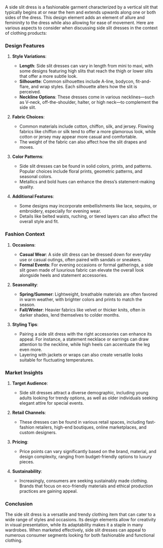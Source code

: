 A side slit dress is a fashionable garment characterized by a vertical slit that typically begins at or near the hem and extends upwards along one or both sides of the dress. This design element adds an element of allure and femininity to the dress while also allowing for ease of movement. Here are various aspects to consider when discussing side slit dresses in the context of clothing products:

### Design Features

1. **Style Variations**:
   - **Length**: Side slit dresses can vary in length from mini to maxi, with some designs featuring high slits that reach the thigh or lower slits that offer a more subtle look.
   - **Silhouette**: Common silhouettes include A-line, bodycon, fit-and-flare, and wrap styles. Each silhouette alters how the slit is perceived.
   - **Neckline Options**: These dresses come in various necklines—such as V-neck, off-the-shoulder, halter, or high neck—to complement the side slit.

2. **Fabric Choices**:
   - Common materials include cotton, chiffon, silk, and jersey. Flowing fabrics like chiffon or silk tend to offer a more glamorous look, while cotton or jersey may appear more casual and comfortable.
   - The weight of the fabric can also affect how the slit drapes and moves.

3. **Color Patterns**:
   - Side slit dresses can be found in solid colors, prints, and patterns. Popular choices include floral prints, geometric patterns, and seasonal colors.
   - Metallics and bold hues can enhance the dress’s statement-making quality.

4. **Additional Features**:
   - Some designs may incorporate embellishments like lace, sequins, or embroidery, especially for evening wear.
   - Details like belted waists, ruching, or tiered layers can also affect the overall style and fit.

### Fashion Context

1. **Occasions**:
   - **Casual Wear**: A side slit dress can be dressed down for everyday use or casual outings, often paired with sandals or sneakers.
   - **Formal Events**: For evening occasions or formal gatherings, a side slit gown made of luxurious fabric can elevate the overall look alongside heels and statement accessories.

2. **Seasonality**:
   - **Spring/Summer**: Lightweight, breathable materials are often favored in warm weather, with brighter colors and prints to match the season.
   - **Fall/Winter**: Heavier fabrics like velvet or thicker knits, often in darker shades, lend themselves to colder months.

3. **Styling Tips**:
   - Pairing a side slit dress with the right accessories can enhance its appeal. For instance, a statement necklace or earrings can draw attention to the neckline, while high heels can accentuate the leg even more.
   - Layering with jackets or wraps can also create versatile looks suitable for fluctuating temperatures.

### Market Insights

1. **Target Audience**:
   - Side slit dresses attract a diverse demographic, including young adults looking for trendy options, as well as older individuals seeking elegant attire for special events.

2. **Retail Channels**:
   - These dresses can be found in various retail spaces, including fast-fashion retailers, high-end boutiques, online marketplaces, and custom designers.

3. **Pricing**:
   - Price points can vary significantly based on the brand, material, and design complexity, ranging from budget-friendly options to luxury pieces.

4. **Sustainability**:
   - Increasingly, consumers are seeking sustainably made clothing. Brands that focus on eco-friendly materials and ethical production practices are gaining appeal.

### Conclusion

The side slit dress is a versatile and trendy clothing item that can cater to a wide range of styles and occasions. Its design elements allow for creativity in visual presentation, while its adaptability makes it a staple in many wardrobes. When marketed effectively, side slit dresses can appeal to numerous consumer segments looking for both fashionable and functional clothing.